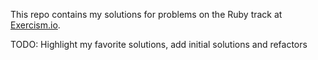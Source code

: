 This repo contains my solutions for problems on the Ruby track at [Exercism.io](https://exercism.io).

TODO: Highlight my favorite solutions, add initial solutions and refactors
